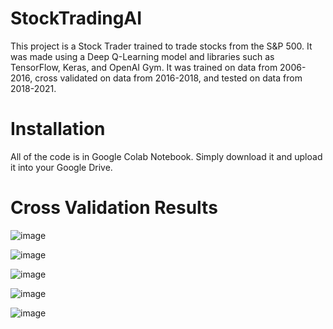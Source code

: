 # StockTradingAI
This project is a Stock Trader trained to trade stocks from the S&amp;P 500. It was made using a Deep Q-Learning model and libraries such as TensorFlow, Keras, and OpenAI Gym. It was trained on data from 2006-2016, cross validated on data from 2016-2018, and tested on data from 2018-2021.

# Installation
All of the code is in Google Colab Notebook. Simply download it and upload it into your Google Drive.

# Cross Validation Results
![image](https://user-images.githubusercontent.com/62225369/119423386-2a5f2f80-bcd1-11eb-9316-77c9e9fe3308.png)

![image](https://user-images.githubusercontent.com/62225369/119423412-36e38800-bcd1-11eb-8eec-1c8771937f46.png)

![image](https://user-images.githubusercontent.com/62225369/119423450-49f65800-bcd1-11eb-99d8-6a466697cc5d.png)

![image](https://user-images.githubusercontent.com/62225369/119423467-57abdd80-bcd1-11eb-887a-b94ce662575e.png)

![image](https://user-images.githubusercontent.com/62225369/119423484-672b2680-bcd1-11eb-90aa-1eb9f91e892e.png)
